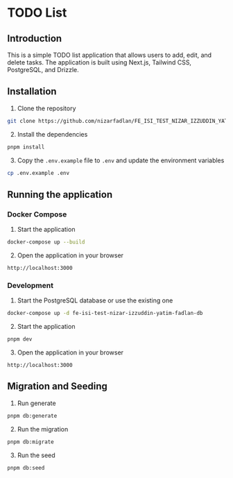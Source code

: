# TODO List

## Introduction

This is a simple TODO list application that allows users to add, edit, and delete tasks. The application is built using Next.js, Tailwind CSS, PostgreSQL, and Drizzle.

## Installation

1. Clone the repository

```bash
git clone https://github.com/nizarfadlan/FE_ISI_TEST_NIZAR_IZZUDDIN_YATIM_FADLAN
```

2. Install the dependencies

```bash
pnpm install
```

3. Copy the `.env.example` file to `.env` and update the environment variables

```bash
cp .env.example .env
```

## Running the application

### Docker Compose

1. Start the application

```bash
docker-compose up --build
```

2. Open the application in your browser

```
http://localhost:3000
```

### Development

1. Start the PostgreSQL database or use the existing one

```bash
docker-compose up -d fe-isi-test-nizar-izzuddin-yatim-fadlan-db
```

2. Start the application

```bash
pnpm dev
```

3. Open the application in your browser

```
http://localhost:3000
```

## Migration and Seeding

1. Run generate

```bash
pnpm db:generate
```

2. Run the migration

```bash
pnpm db:migrate
```

3. Run the seed

```bash
pnpm db:seed
```
